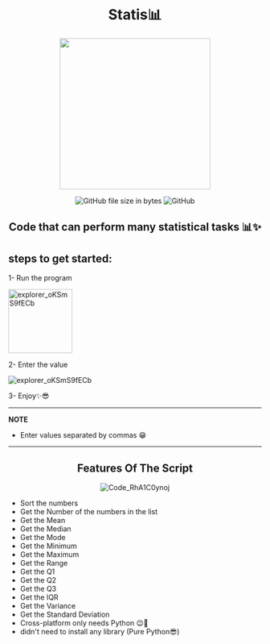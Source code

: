 <p align="center">
  <h1 align="center"> Statis📊 </h1>
 <p align="center"> <img src="https://user-images.githubusercontent.com/114514662/236815315-f71984ab-62eb-4cf7-b9f9-35264ea8a6e4.png" data-canonical-src="https://user-images.githubusercontent.com/114514662/236815315-f71984ab-62eb-4cf7-b9f9-35264ea8a6e4.png" width="300" height="300" /><p>

 <p align="center"> <img src="https://img.shields.io/github/size/asmpro7/statis/statis.py?logo=python&amp;logoColor=blue" alt="GitHub file size in bytes"> <img src="https://img.shields.io/github/license/asmpro7/statis" alt="GitHub"></p>
<h2 align="center" id="statis">Code that can perform many statistical tasks 📊✨</h2>
</p>
<h2 id="steps-to-get-started-">steps to get started:</h2>
<p>1- Run the program</p>
<img width="127" alt="explorer_oKSmS9fECb" src="https://user-images.githubusercontent.com/114514662/236816679-48e72215-a8bf-42d4-a6fd-0331c5c9fb51.png">
<p>2- Enter the value</p>
<img  alt="explorer_oKSmS9fECb" src="https://user-images.githubusercontent.com/114514662/236817342-69e00e74-ed08-484d-85f0-74f262cae3ea.png">
<p>3- Enjoy✨😎</p>

<hr>  
<p><strong>NOTE</strong></p>
<ul>
<li>Enter values separated by commas 😁</li>
</ul>
<hr>  

<p align="center">
<h2 align="center" id="features-of-the-script">Features Of The Script</h2>
</p>
<p align="center"><img alt="Code_RhA1C0ynoj" src="https://user-images.githubusercontent.com/114514662/236820630-00b394a9-41ef-4cb7-ab81-6926dc955c67.png"></P>

<ul >
<li>Sort the numbers</li>
<li>Get the Number of the numbers in the list</li>
<li>Get the Mean</li>
<li>Get the Median</li>
<li>Get the Mode</li>
<li>Get the Minimum</li>
<li>Get the Maximum</li>
<li>Get the Range</li>
<li>Get the Q1</li>
<li>Get the Q2</li>
<li>Get the Q3</li>
<li>Get the IQR</li>
<li>Get the Variance</li>
<li>Get the Standard Deviation</li>
<li>Cross-platform only needs Python 😉🤞</li>
<li>didn&#39;t need to install any library (Pure Python😎)</li>
</ul>
